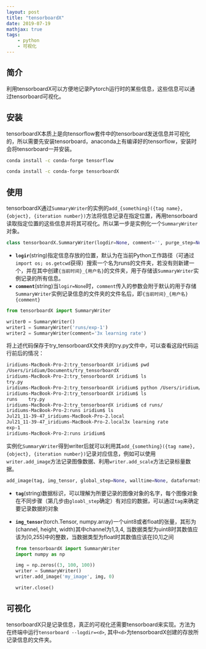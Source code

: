 ```yaml
---
layout: post
title: "tensorboardX"
date: 2019-07-19
mathjax: true
tags:
    - python
	- 可视化
---
```


## 简介

利用tensorboardX可以方便地记录Pytorch运行时的某些信息，这些信息可以通过tensorboard可视化。

## 安装

tensorboardX本质上是向tensorflow套件中的tensorboard发送信息并可视化的，所以需要先安装tensorboard，anaconda上有编译好的tensorflow，安装时会将tensorboard一并安装。

```bash
conda install -c conda-forge tensorflow
```

```bash
conda install -c conda-forge tensorboardX
```

## 使用

tensorboardX通过`SummaryWriter`的实例的`add_{something}({tag name}, {object}, {iteration number})`方法将信息记录在指定位置，再用tensorboard读取指定位置的这些信息并将其可视化。所以第一步是实例化一个`SummaryWriter`对象。

```python
class tensorboardX.SummaryWriter(logdir=None, comment='', purge_step=None, max_queue=10, flush_secs=120, filename_suffix='', write_to_disk=True, log_dir=None, **kwargs)
```
* **`logir`**(string)指定信息存放的位置，默认为在当前Python工作路径（可通过`import os; os.getcwd`获得）搜索一个名为runs的文件夹，若没有则新建一个，并在其中创建`{当前时间}_{用户名}`的文件夹，用于存储该`SummaryWriter`实例记录的所有信息。
* **`comment`**(string)当`logir=None`时，`comment`传入的参数会附于默认的用于存储`SummaryWriter`实例记录信息的文件夹的文件名后，即`{当前时间}_{用户名}{comment}`

```python
from tensorboardX import SummaryWriter

writer0 = SummaryWriter()
writer1 = SummaryWriter('runs/exp-1')
writer2 = SummaryWriter(comment='3x learning rate')
```

将上述代码保存于try_tensorboardX文件夹的try.py文件中，可以查看这段代码运行前后的情况：

```bash
iridiums-MacBook-Pro-2:try_tensorboardX iridium$ pwd
/Users/iridium/Documents/try_tensorboardX
iridiums-MacBook-Pro-2:try_tensorboardX iridium$ ls
try.py
iridiums-MacBook-Pro-2:try_tensorboardX iridium$ python /Users/iridium/Documents/try_tensorboardX/try.py
iridiums-MacBook-Pro-2:try_tensorboardX iridium$ ls
runs	try.py
iridiums-MacBook-Pro-2:try_tensorboardX iridium$ cd runs/
iridiums-MacBook-Pro-2:runs iridium$ ls
Jul21_11-39-47_iridiums-MacBook-Pro-2.local
Jul21_11-39-47_iridiums-MacBook-Pro-2.local3x learning rate
exp-1
iridiums-MacBook-Pro-2:runs iridium$ 
```

实例化`SummaryWriter`得到writer后就可以利用其`add_{something}({tag name}, {object}, {iteration number})`记录对应信息，例如可以使用`writer.add_image`方法记录图像数据、利用`writer.add_scale`方法记录标量数据。

```python
add_image(tag, img_tensor, global_step=None, walltime=None, dataformats='CHW')
```
* **`tag`**(string)数据标识，可以理解为所要记录的图像对象的名字，每个图像对象在不同步骤（第几步由`gloabl_step`确定）有对应的数据，可以通过`tag`来确定要记录数据的对象

* **`img_tensor`**(torch.Tensor, numpy.array)一个uint8或者float的张量，其形为(channel, height, width)其中channel为1,3,4, 当数据类型为uint8时其数值应该为[0,255]中的整数，当数据类型为float时其数值应该在[0,1]之间

    ```python
    from tensorboardX import SummaryWriter
    import numpy as np
    
    img = np.zeros((3, 100, 100))
    writer = SummaryWriter()
    writer.add_image('my_image', img, 0)
    
    writer.close()
    ```


## 可视化

tensorboardX只是记录信息，真正的可视化还需要tensorboard来实现。方法为在终端中运行`tensorboard --logdir=<d>`, 其中`<d>`为tensorboardX创建的存放所记录信息的文件夹。


























